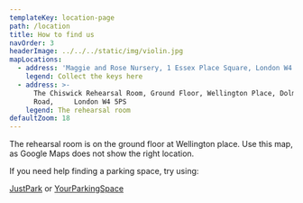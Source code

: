 ```yaml
---
templateKey: location-page
path: /location
title: How to find us
navOrder: 3
headerImage: ../../../static/img/violin.jpg
mapLocations:
  - address: 'Maggie and Rose Nursery, 1 Essex Place Square, London W4 5UJ'
    legend: Collect the keys here
  - address: >-
      The Chiswick Rehearsal Room, Ground Floor, Wellington Place, Dolman
      Road,     London W4 5PS
    legend: The rehearsal room
defaultZoom: 18
---
```

The rehearsal room is on the ground floor at Wellington place. Use this map, as Google Maps does not show the right location.

If you need help finding a parking space, try using:

<a href="https://www.justpark.com/search/?q=London+W4+5PS%2C+UK&start_date=02+Aug+2018&end_date=02+Aug+2018&start_time=08%3A00%3A00&end_time=10%3A00%3A00" target="_blank">JustPark</a> or <a href="https://www.yourparkingspace.co.uk" target="_blank">YourParkingSpace</a>